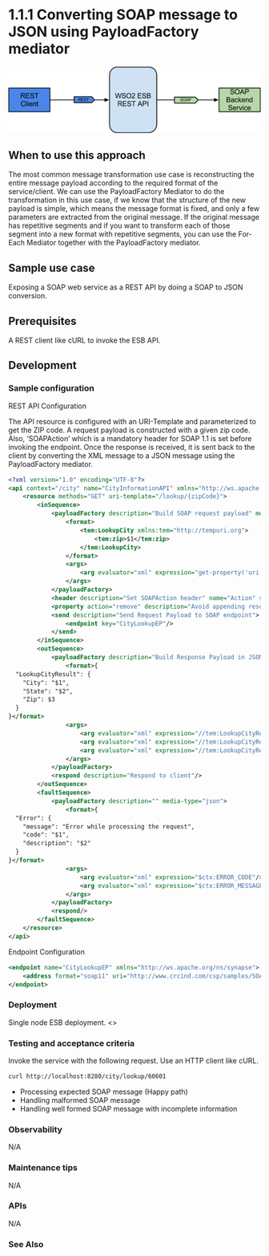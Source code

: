 # 1.1.1 Converting SOAP message to JSON using PayloadFactory mediator


![SOAP to JSON conversion](images/SOAP-to-JSON.png)


## When to use this approach

The most common message transformation use case is reconstructing the entire message payload according to the required format of the service/client. We can use the PayloadFactory Mediator to do the transformation in this use case, if we know that the structure of the new payload is simple, which means the message format is fixed, and only a few parameters are extracted from the original message. 
If the original message has repetitive segments and if you want to transform each of those segment into a new format with repetitive segments, you can use the For-Each Mediator together with the PayloadFactory mediator.


## Sample use case
Exposing a SOAP web service as a REST API by doing a SOAP to JSON conversion. 


## Prerequisites
A REST client like cURL to invoke the ESB API.

## Development 

### Sample configuration

REST API Configuration

The API resource is configured with an URI-Template and parameterized to get the ZIP code. A request payload is constructed with a given zip code. Also, ‘SOAPAction’ which is a mandatory header for SOAP 1.1 is set before invoking the endpoint. Once the response is received, it is sent back to the client by converting the XML message to a JSON message using the PayloadFactory mediator.

```xml
<?xml version="1.0" encoding="UTF-8"?>
<api context="/city" name="CityInformationAPI" xmlns="http://ws.apache.org/ns/synapse">
    <resource methods="GET" uri-template="/lookup/{zipCode}">
        <inSequence>
            <payloadFactory description="Build SOAP request payload" media-type="xml">
                <format>
                    <tem:LookupCity xmlns:tem="http://tempuri.org">
                        <tem:zip>$1</tem:zip>
                    </tem:LookupCity>
                </format>
                <args>
                    <arg evaluator="xml" expression="get-property('uri.var.zipCode')"/>
                </args>
            </payloadFactory>
            <header description="Set SOAPAction header" name="Action" scope="default" value="http://tempuri.org/SOAP.Demo.LookupCity"/>
            <property action="remove" description="Avoid appending resource to endpoint URL" name="REST_URL_POSTFIX" scope="axis2"/>
            <send description="Send Request Payload to SOAP endpoint">
                <endpoint key="CityLookupEP"/>
            </send>
        </inSequence>
        <outSequence>
            <payloadFactory description="Build Response Payload in JSON format" media-type="json">
                <format>{
  "LookupCityResult": {
    "City": "$1",
    "State": "$2",
    "Zip": $3
  }
}</format>
                <args>
                    <arg evaluator="xml" expression="//tem:LookupCityResult/tem:City" xmlns:tem="http://tempuri.org"/>
                    <arg evaluator="xml" expression="//tem:LookupCityResult/tem:State" xmlns:tem="http://tempuri.org"/>
                    <arg evaluator="xml" expression="//tem:LookupCityResult/tem:Zip" xmlns:tem="http://tempuri.org"/>
                </args>
            </payloadFactory>
            <respond description="Respond to client"/>
        </outSequence>
        <faultSequence>
            <payloadFactory description="" media-type="json">
                <format>{
  "Error": {
    "message": "Error while processing the request",
    "code": "$1",
    "description": "$2"
  }
}</format>
                <args>
                    <arg evaluator="xml" expression="$ctx:ERROR_CODE"/>
                    <arg evaluator="xml" expression="$ctx:ERROR_MESSAGE"/>
                </args>
            </payloadFactory>
            <respond/>
        </faultSequence>
    </resource>
</api>
```


Endpoint Configuration

```xml
<endpoint name="CityLookupEP" xmlns="http://ws.apache.org/ns/synapse">
    <address format="soap11" uri="http://www.crcind.com/csp/samples/SOAP.Demo.cls"/>
</endpoint>
```


### Deployment
Single node ESB deployment.
<<Need to give instructions on how to deploy>> 


### Testing and acceptance criteria
    
Invoke the service with the following request. Use an HTTP client like cURL.

```xml
curl http://localhost:8280/city/lookup/60601
```

- Processing expected SOAP message (Happy path)
- Handling malformed SOAP message
- Handling well formed SOAP message with incomplete information


### Observability
N/A

### Maintenance tips
N/A

### APIs
N/A

### See Also

